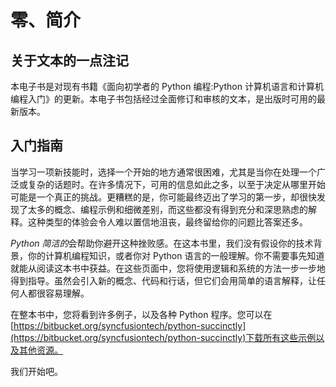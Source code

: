 # 零、简介

## 关于文本的一点注记

本电子书是对现有书籍《面向初学者的 Python 编程:Python 计算机语言和计算机编程入门》的更新。本电子书包括经过全面修订和审核的文本，是出版时可用的最新版本。

## 入门指南

当学习一项新技能时，选择一个开始的地方通常很困难，尤其是当你在处理一个广泛或复杂的话题时。在许多情况下，可用的信息如此之多，以至于决定从哪里开始可能是一个真正的挑战。更糟糕的是，你可能最终迈出了学习的第一步，却很快发现了太多的概念、编程示例和细微差别，而这些都没有得到充分和深思熟虑的解释。这种类型的体验会令人难以置信地沮丧，最终留给你的问题比答案还多。

*Python 简洁的*会帮助你避开这种挫败感。在这本书里，我们没有假设你的技术背景，你的计算机编程知识，或者你对 Python 语言的一般理解。你不需要事先知道就能从阅读这本书中获益。在这些页面中，您将使用逻辑和系统的方法一步一步地得到指导。虽然会引入新的概念、代码和行话，但它们会用简单的语言解释，让任何人都很容易理解。

在整本书中，您将看到许多例子，以及各种 Python 程序。您可以在[https://bitbucket.org/syncfusiontech/python-succinctly](https://bitbucket.org/syncfusiontech/python-succinctly)下载所有这些示例以及其他资源。

我们开始吧。